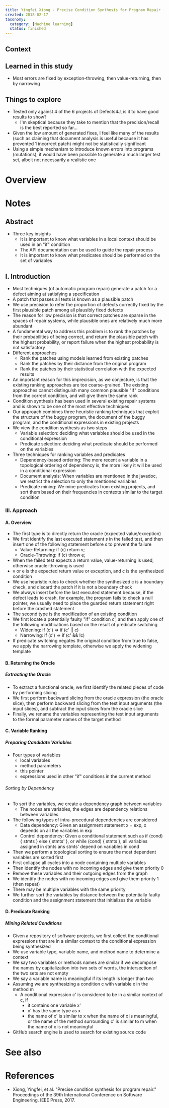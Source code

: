 ```yaml
---
title: Yingfei Xiong - Precise Condition Synthesis for Program Repair (2017)
created: 2018-02-17
taxonomy:
  category: [Machine learning]
  status: finished
---
```


## Context

## Learned in this study
* Most errors are fixed by exception-throwing, then value-returning, then by narrowing

## Things to explore
* Tested only against 4 of the 6 projects of Defects4J, is it to have good results to show?
	* I'm skeptical because they take to mention that the precision/recall is the best reported so far...
* Given the low amount of generated fixes, I feel like many of the results (such as claiming that document analysis is useful because it has prevented 1 incorrect patch) might not be statistically significant
* Using a simple mechanism to introduce known errors into programs (mutations), it would have been possible to generate a much larger test set, albeit not necessarily a realistic one

# Overview

# Notes
## Abstract
* Three key insights
	* It is important to know what variables in a local context should be used in an "if" condition
	* The API documentation can be used to guide the repair process
	* It is important to know what predicates should be performed on the set of variables

## I. Introduction
* Most techniques (of automatic program repair) generate a patch for a defect aiming at satisfying a specification
* A patch that passes all tests is known as a plausible patch
* We use precision to refer the proportion of defects correctly fixed by the first plausible patch among all plausibly fixed defects
* The reason for low precision is that correct patches are sparse in the spaces of repair systems, while plausible ones are relatively much more abundant
* A fundamental way to address this problem is to rank the patches by their probabilities of being correct, and return the plausible patch with the highest probability, or report failure when the highest probability is not satisfactory
* Different approaches
	* Rank the patches using models learned from existing patches
	* Rank the patches by their distance from the original program
	* Rank the patches by their statistical correlation with the expected results
* An important reason for this imprecision, as we conjecture, is that the existing ranking approaches are too coarse-grained. The existing approaches cannot distinguish many common plausible "if" conditions from the correct condition, and will give them the same rank
* Condition synthesis has been used in several existing repair systems and is shown to be one of the most effective techniques
* Our approach combines three heuristic ranking techniques that exploit the structure of the buggy program, the document of the buggy program, and the conditional expressions in existing projects
* We view the condition synthesis as two steps
	* Variable selection: deciding what variables should be used in the conditional expression
	* Predicate selection: deciding what predicate should be performed on the variables
* Three techniques for ranking variables and predicates
	* Dependency-based ordering: The more recent a variable in a topological ordering of dependency is, the more likely it will be used in a conditional expression
	* Document analysis: When variables are mentioned in the javadoc, we restrict the selection to only the mentioned variables
	* Predicate mining: We mine predicates from existing projects, and sort them based on their frequencies in contexts similar to the target condition

### III. Approach
#### A. Overview
* The first type is to directly return the oracle (expected value/exception)
* We first identify the last executed statement $s$ in the failed test, and then insert one of the following statement before $s$ to prevent the failure
	* Value-Returning: if (c) return v;
	* Oracle-Throwing: if (c) throw e;
* When the failed test expects a return value, value-returning is used, otherwise oracle-throwing is used
* v or e is the expected return value or exception, and c is the synthesized condition
* We use heuristic rules to check whether the synthesized c is a boundary check, and discard the patch if it is not a boundary check
* We always insert before the last executed statement because, if the defect leads to crash, for example, the program fails to check a null pointer, we usually need to place the guarded return statement right before the crashed statement
* The second type is the modification of an existing condition
* We first locate a potentially faulty "if" condition c', and then apply one of the following modifications based on the result of predicate switching
	* Widening: if (c') => if (c' || c)
	* Narrowing: if (c') => if (c' && !c)
* If predicate switching negates the original condition from true to false, we apply the narrowing template, otherwise we apply the widening template

#### B. Returning the Oracle
##### Extracting the Oracle
* To extract a functional oracle, we first identify the related pieces of code by performing slicing
* We first perform backward slicing from the oracle expression (the oracle slice), then perform backward slicing from the test input arguments (the input slices), and subtract the input slices from the oracle slice
* Finally, we rename the variables representing the test input arguments to the formal parameter names of the target method

#### C. Variable Ranking
##### Preparing Candidate Variables
* Four types of variables
	* local variables
	* method parameters
	* this pointer
	* expressions used in other "if" conditions in the current method

###### Sorting by Dependency
* To sort the variables, we create a dependency graph between variables
	* The nodes are variables, the edges are dependency relations between variables
* The following types of intra-procedural dependencies are considered
	* Data dependency: Given an assignment statement x = exp, x depends on all the variables in exp
	* Control dependency: Given a conditional statement such as if (cond) { stmts } else { stmts' }, or while (cond) { stmts }, all variables assigned in stmts ans stmts' depend on variables in cond
* Then we perform a topological sorting to ensure the most dependent variables are sorted first
* First collapse all cycles into a node containing multiple variables
* Then identify the nodes with no incoming edges and give them priority 0
* Remove these variables and their outgoing edges from the graph
* We identify the nodes with no incoming edges and give them priority 1 (then repeat)
* There may be multiple variables with the same priority
* We further sort the variables by distance between the potentially faulty condition and the assignment statement that initializes the variable

#### D. Predicate Ranking
##### Mining Related Conditions
* Given a repository of software projects, we first collect the conditional expressions that are in a similar context to the conditional expression being synthesized
* We use variable type, variable name, and method name to determine a context
* We say two variables or methods names are similar if we decompose the names by capitalization into two sets of words, the intersection of the two sets are not empty
* We say a variable name is meaningful if its length is longer than two
* Assuming we are synthesizing a condition c with variable x in the method m
	* A conditional expression c' is considered to be in a similar context of c, if
		* it contains one variable x'
		* x' has the same type as x
		* the name of x' is similar to x when the name of x is meaningful, or the name of the method surrounding c' is similar to m when the name of x is not meaningful
* GitHub search engine is used to search for existing source code

# See also

# References
* Xiong, Yingfei, et al. "Precise condition synthesis for program repair." Proceedings of the 39th International Conference on Software Engineering. IEEE Press, 2017.
